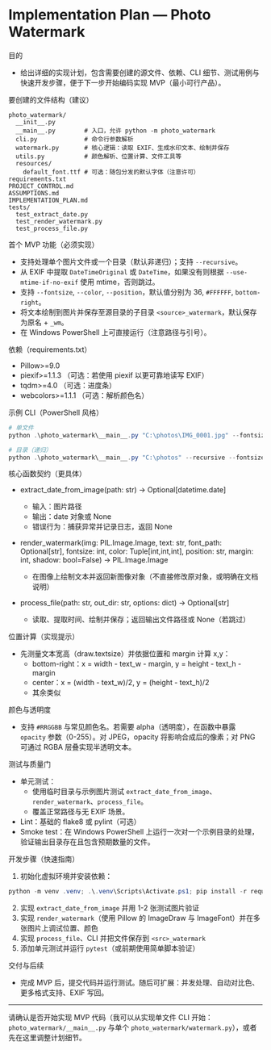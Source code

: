 # Implementation Plan — Photo Watermark

目的

- 给出详细的实现计划，包含需要创建的源文件、依赖、CLI 细节、测试用例与快速开发步骤，便于下一步开始编码实现 MVP（最小可行产品）。

要创建的文件结构（建议）

```
photo_watermark/
  __init__.py
  __main__.py        # 入口，允许 python -m photo_watermark
  cli.py             # 命令行参数解析
  watermark.py       # 核心逻辑：读取 EXIF、生成水印文本、绘制并保存
  utils.py           # 颜色解析、位置计算、文件工具等
  resources/
    default_font.ttf # 可选：随包分发的默认字体（注意许可）
requirements.txt
PROJECT_CONTROL.md
ASSUMPTIONS.md
IMPLEMENTATION_PLAN.md
tests/
  test_extract_date.py
  test_render_watermark.py
  test_process_file.py
```

首个 MVP 功能（必须实现）

- 支持处理单个图片文件或一个目录（默认非递归）；支持 `--recursive`。
- 从 EXIF 中提取 `DateTimeOriginal` 或 `DateTime`，如果没有则根据 `--use-mtime-if-no-exif` 使用 mtime，否则跳过。
- 支持 `--fontsize`, `--color`, `--position`，默认值分别为 36, `#FFFFFF`, `bottom-right`。
- 将文本绘制到图片并保存至源目录的子目录 `<source>_watermark`，默认保存为原名 + `_wm`。
- 在 Windows PowerShell 上可直接运行（注意路径与引号）。

依赖（requirements.txt）

- Pillow>=9.0
- piexif>=1.1.3 （可选：若使用 piexif 以更可靠地读写 EXIF）
- tqdm>=4.0 （可选：进度条）
- webcolors>=1.1.1 （可选：解析颜色名）

示例 CLI（PowerShell 风格）

```powershell
# 单文件
python .\photo_watermark\__main__.py "C:\photos\IMG_0001.jpg" --fontsize 36 --color "#FFFFFF" --position bottom-right

# 目录（递归）
python .\photo_watermark\__main__.py "C:\photos" --recursive --fontsize 28 --color white --position top-left
```

核心函数契约（更具体）

- extract_date_from_image(path: str) -> Optional[datetime.date]
  - 输入：图片路径
  - 输出：date 对象或 None
  - 错误行为：捕获异常并记录日志，返回 None

- render_watermark(img: PIL.Image.Image, text: str, font_path: Optional[str], fontsize: int, color: Tuple[int,int,int], position: str, margin: int, shadow: bool=False) -> PIL.Image.Image
  - 在图像上绘制文本并返回新图像对象（不直接修改原对象，或明确在文档说明）

- process_file(path: str, out_dir: str, options: dict) -> Optional[str]
  - 读取、提取时间、绘制并保存；返回输出文件路径或 None（若跳过）

位置计算（实现提示）

- 先测量文本宽高（draw.textsize）并依据位置和 margin 计算 x,y：
  - bottom-right：x = width - text_w - margin, y = height - text_h - margin
  - center：x = (width - text_w)/2, y = (height - text_h)/2
  - 其余类似

颜色与透明度

- 支持 `#RRGGBB` 与常见颜色名。若需要 alpha（透明度），在函数中暴露 `opacity` 参数（0-255）。对 JPEG，opacity 将影响合成后的像素；对 PNG 可通过 RGBA 层叠实现半透明文本。

测试与质量门

- 单元测试：
  - 使用临时目录与示例图片测试 `extract_date_from_image`、`render_watermark`、`process_file`。
  - 覆盖正常路径与无 EXIF 场景。
- Lint：基础的 flake8 或 pylint（可选）
- Smoke test：在 Windows PowerShell 上运行一次对一个示例目录的处理，验证输出目录存在且包含预期数量的文件。

开发步骤（快速指南）

1. 初始化虚拟环境并安装依赖：

```powershell
python -m venv .venv; .\.venv\Scripts\Activate.ps1; pip install -r requirements.txt
```

2. 实现 `extract_date_from_image` 并用 1-2 张测试图片验证
3. 实现 `render_watermark`（使用 Pillow 的 ImageDraw 与 ImageFont）并在多张图片上调试位置、颜色
4. 实现 `process_file`、CLI 并把文件保存到 `<src>_watermark`
5. 添加单元测试并运行 `pytest`（或前期使用简单脚本验证）

交付与后续

- 完成 MVP 后，提交代码并运行测试。随后可扩展：并发处理、自动对比色、更多格式支持、EXIF 写回。


---

请确认是否开始实现 MVP 代码（我可以从实现单文件 CLI 开始：`photo_watermark/__main__.py` 与单个 `photo_watermark/watermark.py`），或者先在这里调整计划细节。